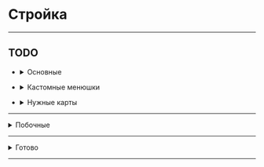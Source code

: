 # Стройка

<hr>

## TODO

- <details>
  <summary>Основные</summary>

    - Обновление витрины? (прокачка времени обновления)
    - Ребитхи - новые города, бустеры статистики
    - Прокачка зданий
    - Глобальный бустер - меньше блоков для починки зданий
    - Обучение (пройтись по всем механикам, рассказать)
    - Прокачка мэрии по внешнему миру
    - Переделать систему кейсов - 1 кейс, из него падает обычный, редкий, легендарный, указать какие работники могу
      выпасть
    - Меню след блоков (инфо про постройку)
    - Ежедневные задания
    - Настройка экономики
    - Мультисерверность (автоматический запуск серверов)

</details>

- <details>
  <summary>Кастомные менюшки</summary>

    - Прокачка рабочего
    - Взятие блоков со склада
    - Прокачка склада
    - Покупка блоков в магазине
    - Круг следующих блоков
    - <details>
      <summary>Глобальная карта мира</summary>

      ![image](https://i.imgur.com/t3I3Brf.jpg)
      </details>
    - <details>
      <summary>Информация про постройку (при наведении)</summary>

      ![image](https://i.imgur.com/GRSM5XF.png)
      </details>

</details>

- <details>
  <summary>Нужные карты</summary>

    - Структуры
    - Локации (перестройка в один город)
    - Здание мэрии
    - Фриланс здания - машины и т.д., чтобы типо транспортировать на заказ

</details>

<hr>

<details>
  <summary>Побочные</summary>

- Переделать покупку локаций на ability с dependencies (зависимыми локациями)

</details>

<hr>

<details>
  <summary>Готово</summary>

- ✔Меньше цветов в донате
- ✔Улучшить меню достижений
- ✔Заменить локации на районы
- ✔Убрать в главном меню "Выбрать"
- ❌При быстром клике может поставиться 2 блока (fix)
- ❌Проверку поставки блоков через рандомный хеш
- ❌Возможность удалять строящиеся здания
- ❌Добавить авто сохранение игроков каждые N секунд (для лидерборда)
- ❌Сделать таймер фриланса красивее
- ❌Разобраться с единичным user save timeout
- ✔Кастомные сервис (db)
    - ✔Сохранение инвентаря в бд
    - ✔Не подгружается полупостроенное здание при перезаходе (fix)
    - ✔Не загружать игрока пока не сохранилось
    - ❌Backup service
    - ❌Добавить лог ошибок в тг
    - ❌Event Service (события)
    - ❌Booster service / Кастомный клиент для бустеров
- ❌Docker
    - ❌Auto restart
    - ❌Add task server down task
    - ❌Удобный update c градла
- ❌Фикс ошибок в градле связанных с deprecated
- ❌Блокнот для списка блоков
- ❌Glow place открытия меню здания в центре стороны клетки
- ❌Заменить стрелки над клетками на баннер с двигающейся стрелкой (разных цветов, зависит от состояния)
- ❌Склад:
    - ❌Механика доставки блоков со склада
    - ❌Добавить прокачку передачи блоков рабочим
- ❌Меню управления зданием (улучшение, удаление, информация)
- ❌Стрелки на полу:
    - ❌К поломанным зданиям
    - ❌В гайде
- ❌Ежедневные задания
- ❌Убрать атлас
- ❌Больше новых звуков
- ❌Добавить ограничение на колво рабочих
- ❌При нажатии на проект в списке указывать до него путь
- ❌Доработать меню ежедневных
- ❌ваш баланс -> баланс
- ❌921 - желтый 921м.
- ❌лкм пкм поменять цвет
- ❌интеракт - желтынй
- ❌монеты - оранж
- ❌просто - белый
- ❌просто микроакцент - синий
- ❌наноакцент - серый
- ❌проценты по кредиту - красный
- ❌юзать палитру вансайда

</details>

<hr>
